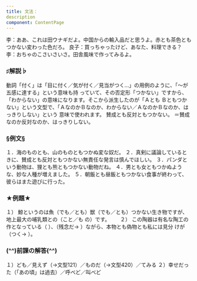 ```yaml
---
title: 文法：
description
component: ContentPage
---
```



李：ああ、これは田ウナギだよ。中国からの輸入品だと思うよ。赤とも茶色ともつかない変わった色だろ。 良子：買っちゃったけど、あなた、料理できる？
李：おちゃのこさいさいさ。田舎風味で作ってみるよ。
### ♯解説♭
動詞「付く」は「目に付く／気が付く／見当がつく…」の用例のように、「～が五感に達する」という意味も持 っていて、その否定形「つかない」ですから、「わからない」の意味になります。そこから派生したのが「Ａとも
Ｂともつかない」という文型で、「ＡなのかＢなのか、わからない／ＡなのかＢなのか、はっきりしない」という 意味で使われます。
賛成とも反対ともつかない。
＝賛成なのか反対なのか、はっきりしない。
### §例文§
１．海のものとも、山のものともつかぬ変な奴だ。
２．真剣に議論しているときに、賛成とも反対ともつかない無責任な発言は慎んでほしい。
３．パンダという動物は、狸とも熊ともつかない動物だね。
４．男とも女ともつかぬような、妙な人種が増えました。
５．朝飯とも昼飯ともつかない食事が終わって、彼らはまた遊びに行った。
### ★例題★
１） 鯨というのは魚（でも／とも）獣（でも／とも）つかない生き物ですが、地上最大の哺乳類との（こと／も
の）です。      
２） この陶器は有名な陶工の作となっている（ ）、（残念だ→ ）ながら、本物とも偽物とも私には見分
けが（つく→ ）。    
### (^^)前課の解答(^^)
１）ども／見えず（→文型121）／ものだ（→文型420）／てみる
２）幸せだった（「あの頃」は過去）／呼べど／叫べど
